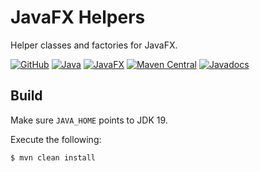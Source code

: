 # JavaFX Helpers

Helper classes and factories for JavaFX.

[![GitHub](https://img.shields.io/github/license/petr-panteleyev/java-fx-helpers)](LICENSE)
[![Java](https://img.shields.io/badge/Java-19-orange?logo=java)](https://jdk.java.net/19/)
[![JavaFX](https://img.shields.io/badge/JavaFX-19-orange?logo=java)](https://openjfx.io/)
[![Maven Central](https://maven-badges.herokuapp.com/maven-central/org.panteleyev/java-fx-helpers/badge.svg)](https://maven-badges.herokuapp.com/maven-central/org.panteleyev/java-fx-helpers/)
[![Javadocs](http://www.javadoc.io/badge/org.panteleyev/java-fx-helpers.svg)](http://www.javadoc.io/doc/org.panteleyev/java-fx-helpers)

## Build

Make sure ```JAVA_HOME``` points to JDK 19.

Execute the following:

```shell script
$ mvn clean install
```
